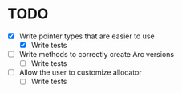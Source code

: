 ---
---
# TODO
- [X] Write pointer types that are easier to use
   - [X] Write tests
- [ ] Write methods to correctly create Arc versions
   - [ ] Write tests
- [ ] Allow the user to customize allocator
   - [ ] Write tests
